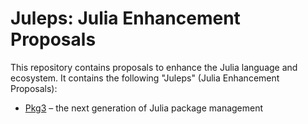 # Juleps: Julia Enhancement Proposals

This repository contains proposals to enhance the Julia language and ecosystem.
It contains the following "Juleps" (Julia Enhancement Proposals):

- [Pkg3](Pkg3.md) – the next generation of Julia package management
